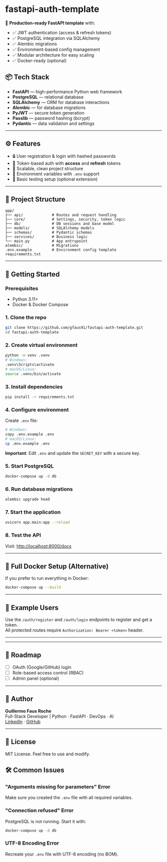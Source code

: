 # fastapi-auth-template

🚀 **Production-ready FastAPI template** with:

- ✅ JWT authentication (access & refresh tokens)
- ✅ PostgreSQL integration via SQLAlchemy
- ✅ Alembic migrations
- ✅ Environment-based config management
- ✅ Modular architecture for easy scaling
- ✅ Docker-ready (optional)

## 📦 Tech Stack

- **FastAPI** — high-performance Python web framework
- **PostgreSQL** — relational database
- **SQLAlchemy** — ORM for database interactions
- **Alembic** — for database migrations
- **PyJWT** — secure token generation
- **Passlib** — password hashing (bcrypt)
- **Pydantic** — data validation and settings

---

## ⚙️ Features

- 🔒 User registration & login with hashed passwords  
- 🔁 Token-based auth with **access** and **refresh** tokens  
- 🧩 Scalable, clean project structure  
- 🔧 Environment variables with `.env` support  
- 🧪 Basic testing setup (optional extension)

---

## 📂 Project Structure

```
app/
├── api/             # Routes and request handling
├── core/            # Settings, security, token logic
├── db/              # DB sessions and base model
├── models/          # SQLAlchemy models
├── schemas/         # Pydantic schemas
├── services/        # Business logic
└── main.py          # App entrypoint
alembic/             # Migrations
.env.example         # Environment config template
requirements.txt
```

---

## 🚀 Getting Started

### Prerequisites
- Python 3.11+
- Docker & Docker Compose

### 1. Clone the repo

```bash
git clone https://github.com/gfaus91/fastapi-auth-template.git
cd fastapi-auth-template
```

### 2. Create virtual environment

```bash
python -m venv .venv
# Windows:
.venv\Scripts\activate
# macOS/Linux:
source .venv/bin/activate
```

### 3. Install dependencies

```bash
pip install -r requirements.txt
```

### 4. Configure environment

Create `.env` file:

```bash
# Windows:
copy .env.example .env
# macOS/Linux:
cp .env.example .env
```

**Important**: Edit `.env` and update the `SECRET_KEY` with a secure key.

### 5. Start PostgreSQL

```bash
docker-compose up -d db
```

### 6. Run database migrations

```bash
alembic upgrade head
```

### 7. Start the application

```bash
uvicorn app.main:app --reload
```

### 8. Test the API

Visit: [http://localhost:8000/docs](http://localhost:8000/docs)

---

## 🐳 Full Docker Setup (Alternative)

If you prefer to run everything in Docker:

```bash
docker-compose up --build
```

---

## 🧪 Example Users

Use the `/auth/register` and `/auth/login` endpoints to register and get a token.  
All protected routes require `Authorization: Bearer <token>` header.

---


---

## 📌 Roadmap

- [ ] OAuth (Google/GitHub) login
- [ ] Role-based access control (RBAC)
- [ ] Admin panel (optional)

---

## 👤 Author

**Guillermo Faus Roche**  
Full-Stack Developer | Python · FastAPI · DevOps · AI  
[LinkedIn](https://www.linkedin.com/in/guillermofausroche) · [GitHub](https://github.com/gfaus91)

---

## 📝 License

MIT License. Feel free to use and modify.

## 🛠️ Common Issues

### "Arguments missing for parameters" Error
Make sure you created the `.env` file with all required variables.

### "Connection refused" Error
PostgreSQL is not running. Start it with:
```bash
docker-compose up -d db
```

### UTF-8 Encoding Error
Recreate your `.env` file with UTF-8 encoding (no BOM).